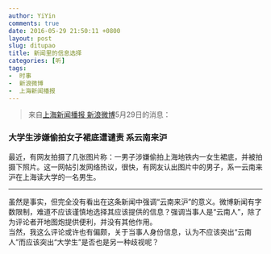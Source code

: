 ```yaml
---
author: YiYin
comments: true
date: 2016-05-29 21:50:11 +0800
layout: post
slug: ditupao
title: 新闻里的信息选择
categories: [听]
tags:
-  时事
-  新浪微博
-  上海新闻播报
---
```


<div class="quote"> <blockquote>
    	来自<a href="http://weibo.com/1814975931/DxKCXmiud" target="_blank">上海新闻播报 新浪微博</a>5月29日的消息：
    </blockquote>
</div>

### 大学生涉嫌偷拍女子裙底遭谴责    系云南来沪

最近，有网友拍摄了几张图片称：一男子涉嫌偷拍上海地铁内一女生裙底，并被拍摄下照片。这一网帖引发网络热议，很快，有网友认出图片中的男子，系一云南来沪在上海读大学的一名男生。

<hr>
<div class="commentsonquote">
	<div class="yiyin">虽然是事实，但完全没有看出在这条新闻中强调“云南来沪”的意义。微博新闻有字数限制，难道不应该谨慎地选择其应该提供的信息？强调当事人是“云南人”，除了为评论者开地图炮提供便利，并没有其他作用。<br> 当然，我这么评论或许也有偏颇，关于当事人身份信息，认为不应该突出“云南人”而应该突出“大学生”是否也是另一种歧视呢？</div>
</div>

